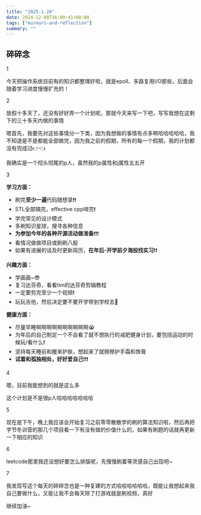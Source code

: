 ```yaml
---
title: "2025.1.20"
date: 2024-12-08T16:09:41+08:00
tags: ["murmurs-and-reflection"]
summary: ""
---
```

## 碎碎念
1

今天把操作系统目前有的知识都整理好啦，就是epoll、多路复用I/O那些，后面会随着学习进度慢慢扩充的！

2

放假十多天了，还没有好好弄一个计划呢，那就今天来写一下吧，写写我想在这剩下的三十多天内做的事情

嗯首先，我要先对这些事情分一下类，因为我想做的事情有点多啊哈哈哈哈哈，我不知道是不是都能全部做完，因为我之前的假期，所有的每一个假期，我的计划都没有完成过👉👈

我确实是一个彻头彻尾的p人，虽然我的p属性和j属性五五开

3

**学习方面：**
* 刷完**至少一遍**代码随想录❗❗
* STL全部搞完，effective cpp啃完❗
* 学完常见的设计模式
* 多刷知识星球，搜寻各种信息
* **为参加今年的各种开源活动做准备**❗❗❗
* 看情况做做项目或刷刷八股
* 如果有进展的话及时更新简历，**在年后-开学前夕海投找实习**❗❗

**兴趣方面：**
* 学画画~😎
* 复习达芬奇，看看tim的达芬奇剪辑教程
* 一定要剪完至少一个视频❗
* 玩玩吉他，然后决定要不要开学带到学校去🎸

**健康方面：**
* 尽量早睡啊啊啊啊啊啊啊啊啊啊😭
* 为年后的自己制定一个不会看了就不想执行的减肥健身计划，要包括运动的时候玩/看什么❗
* 坚持每天睡前和醒来护肤，想起来了就擦擦护手霜和唇膏
* **试着和孤独相处，好好爱自己**❗❗❗

4

嗯，目前我能想到的就是这么多

这个计划是不是很p人哈哈哈哈哈哈哈

5

现在是下午，晚上我应该会开始复习之前零零散散学的刷的算法知识啦，然后再把字节冬训营的那几个项目看一下有没有做的价值什么的，如果有刷题的话就再更新一下相应的知识

6

leetcode那里我还没想好要怎么排版呢，先慢慢刷着等灵感自己出现吧~

7

我发现写这个每天的碎碎念也是一种复建的方式哈哈哈哈哈哈，既能让我想起来我自己要做什么，又能让我不会每天除了打游戏就是刷视频，真好

继续加油~